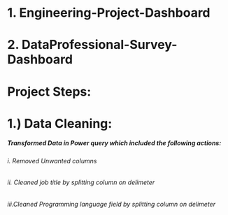 # 1. Engineering-Project-Dashboard

# 2. DataProfessional-Survey-Dashboard

# Project Steps:

# 1.) Data Cleaning: 
##### Transformed Data in Power query which included the following actions:
###### i. Removed Unwanted columns
###### ii. Cleaned job title by splitting column on delimeter
###### iii.Cleaned Programming language field by splitting column on delimeter





